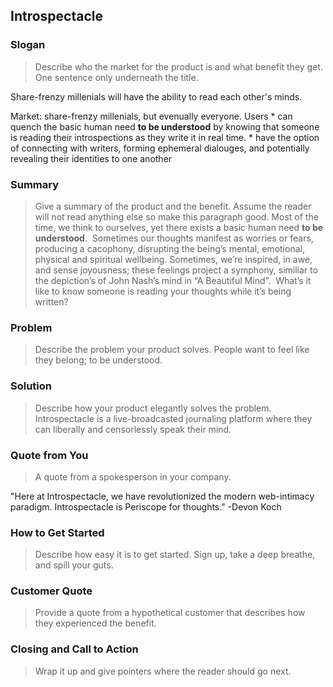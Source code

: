 ## Introspectacle ##

<!-- 
> This material was originally posted [here](http://www.quora.com/What-is-Amazons-approach-to-product-development-and-product-management). It is reproduced here for posterities sake.

There is an approach called "working backwards" that is widely used at Amazon. They work backwards from the customer, rather than starting with an idea for a product and trying to bolt customers onto it. While working backwards can be applied to any specific product decision, using this approach is especially important when developing new products or features.

For new initiatives a product manager typically starts by writing an internal press release announcing the finished product. The target audience for the press release is the new/updated product's customers, which can be retail customers or internal users of a tool or technology. Internal press releases are centered around the customer problem, how current solutions (internal or external) fail, and how the new product will blow away existing solutions.

If the benefits listed don't sound very interesting or exciting to customers, then perhaps they're not (and shouldn't be built). Instead, the product manager should keep iterating on the press release until they've come up with benefits that actually sound like benefits.  Iterating on a press release is a lot less expensive than iterating on the product itself (and quicker!).

If the press release is more than a page and a half, it is probably too long. Keep it simple. 3-4 sentences for most paragraphs. Cut out the fat. Don't make it into a spec. You can accompany the press release with a FAQ that answers all of the other business or execution questions so the press release can stay focused on what the customer gets. My rule of thumb is that if the press release is hard to write, then the product is probably going to suck. Keep working at it until the outline for each paragraph flows. 

Oh, and I also like to write press-releases in what I call "Oprah-speak" for mainstream consumer products. Imagine you're sitting on Oprah's couch and have just explained the product to her, and then you listen as she explains it to her audience. That's "Oprah-speak", not "Geek-speak".

Once the project moves into development, the press release can be used as a touchstone; a guiding light. The product team can ask themselves, "Are we building what is in the press release?" If they find they're spending time building things that aren't in the press release (overbuilding), they need to ask themselves why. This keeps product development focused on achieving the customer benefits and not building extraneous stuff that takes longer to build, takes resources to maintain, and doesn't provide real customer benefit (at least not enough to warrant inclusion in the press release).
 -->

### Slogan ###
  > Describe who the market for the product is and what benefit they get. One sentence only underneath the title.

  Share-frenzy millenials will have the ability to read each other's minds.

  Market: share-frenzy millenials, but evenually everyone.  Users
    * can quench the basic human need **to be understood** by knowing that someone is reading their introspections as they write it in real time.
    * have the option of connecting with writers, forming ephemeral dialouges, and potentially revealing their identities to one another


### Summary ###
  > Give a summary of the product and the benefit. Assume the reader will not read anything else so make this paragraph good.
  Most of the time, we think to ourselves, yet there exists a basic human need **to be understood**.  Sometimes our thoughts manifest as worries or fears, producing a cacophony, disrupting the being’s mental, emotional, physical and spiritual wellbeing. Sometimes, we’re inspired, in awe, and sense joyousness; these feelings project a symphony, similiar to the depiction’s of John Nash’s mind in “A Beautiful Mind”.  What’s it like to know someone is reading your thoughts while it’s being written?


### Problem ###
  > Describe the problem your product solves.
  People want to feel like they belong; to be understood.

### Solution ###
  > Describe how your product elegantly solves the problem.
  Introspectacle is a live-broadcasted journaling platform where they can liberally and censorlessly speak their mind.

### Quote from You ###
  > A quote from a spokesperson in your company.

  "Here at Introspectacle, we have revolutionized the modern web-intimacy paradigm.  Introspectacle is Periscope for thoughts." -Devon Koch


### How to Get Started ###
  > Describe how easy it is to get started.
  Sign up, take a deep breathe, and spill your guts.

### Customer Quote ###
  > Provide a quote from a hypothetical customer that describes how they experienced the benefit.


### Closing and Call to Action ###
  > Wrap it up and give pointers where the reader should go next.
